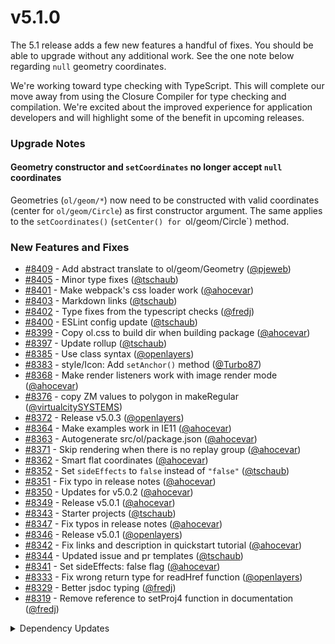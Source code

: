 # v5.1.0

The 5.1 release adds a few new features a handful of fixes.  You should be able to upgrade without any additional work.  See the one note below regarding `null` geometry coordinates.

We're working toward type checking with TypeScript.  This will complete our move away from using the Closure Compiler for type checking and compilation.  We're excited about the improved experience for application developers and will highlight some of the benefit in upcoming releases.

### Upgrade Notes

#### Geometry constructor and `setCoordinates` no longer accept `null` coordinates

Geometries (`ol/geom/*`) now need to be constructed with valid coordinates (center for `ol/geom/Circle`) as first constructor argument. The same applies to the `setCoordinates()` (`setCenter() for `ol/geom/Circle`) method.

### New Features and Fixes

 * [#8409](https://github.com/openlayers/openlayers/pull/8409) - Add abstract translate to ol/geom/Geometry ([@pjeweb](https://github.com/pjeweb))
 * [#8405](https://github.com/openlayers/openlayers/pull/8405) - Minor type fixes ([@tschaub](https://github.com/tschaub))
 * [#8401](https://github.com/openlayers/openlayers/pull/8401) - Make webpack's css loader work ([@ahocevar](https://github.com/ahocevar))
 * [#8403](https://github.com/openlayers/openlayers/pull/8403) - Markdown links ([@tschaub](https://github.com/tschaub))
 * [#8402](https://github.com/openlayers/openlayers/pull/8402) - Type fixes from the typescript checks ([@fredj](https://github.com/fredj))
 * [#8400](https://github.com/openlayers/openlayers/pull/8400) - ESLint config update ([@tschaub](https://github.com/tschaub))
 * [#8399](https://github.com/openlayers/openlayers/pull/8399) - Copy ol.css to build dir when building package ([@ahocevar](https://github.com/ahocevar))
 * [#8397](https://github.com/openlayers/openlayers/pull/8397) - Update rollup ([@tschaub](https://github.com/tschaub))
 * [#8385](https://github.com/openlayers/openlayers/pull/8385) - Use class syntax ([@openlayers](https://github.com/openlayers))
 * [#8383](https://github.com/openlayers/openlayers/pull/8383) - style/Icon: Add `setAnchor()` method ([@Turbo87](https://github.com/Turbo87))
 * [#8368](https://github.com/openlayers/openlayers/pull/8368) - Make render listeners work with image render mode ([@ahocevar](https://github.com/ahocevar))
 * [#8376](https://github.com/openlayers/openlayers/pull/8376) - copy ZM values to polygon in makeRegular ([@virtualcitySYSTEMS](https://github.com/virtualcitySYSTEMS))
 * [#8372](https://github.com/openlayers/openlayers/pull/8372) - Release v5.0.3 ([@openlayers](https://github.com/openlayers))
 * [#8364](https://github.com/openlayers/openlayers/pull/8364) - Make examples work in IE11 ([@ahocevar](https://github.com/ahocevar))
 * [#8363](https://github.com/openlayers/openlayers/pull/8363) - Autogenerate src/ol/package.json ([@ahocevar](https://github.com/ahocevar))
 * [#8371](https://github.com/openlayers/openlayers/pull/8371) - Skip rendering when there is no replay group ([@ahocevar](https://github.com/ahocevar))
 * [#8362](https://github.com/openlayers/openlayers/pull/8362) - Smart flat coordinates ([@ahocevar](https://github.com/ahocevar))
 * [#8352](https://github.com/openlayers/openlayers/pull/8352) - Set `sideEffects` to `false` instead of `"false"` ([@tschaub](https://github.com/tschaub))
 * [#8351](https://github.com/openlayers/openlayers/pull/8351) - Fix typo in release notes ([@ahocevar](https://github.com/ahocevar))
 * [#8350](https://github.com/openlayers/openlayers/pull/8350) - Updates for v5.0.2 ([@ahocevar](https://github.com/ahocevar))
 * [#8349](https://github.com/openlayers/openlayers/pull/8349) - Release v5.0.1 ([@ahocevar](https://github.com/ahocevar))
 * [#8343](https://github.com/openlayers/openlayers/pull/8343) - Starter projects ([@tschaub](https://github.com/tschaub))
 * [#8347](https://github.com/openlayers/openlayers/pull/8347) - Fix typos in release notes ([@ahocevar](https://github.com/ahocevar))
 * [#8346](https://github.com/openlayers/openlayers/pull/8346) - Release v5.0.1 ([@openlayers](https://github.com/openlayers))
 * [#8342](https://github.com/openlayers/openlayers/pull/8342) - Fix links and description in quickstart tutorial ([@ahocevar](https://github.com/ahocevar))
 * [#8344](https://github.com/openlayers/openlayers/pull/8344) - Updated issue and pr templates ([@tschaub](https://github.com/tschaub))
 * [#8341](https://github.com/openlayers/openlayers/pull/8341) - Set sideEffects: false flag ([@ahocevar](https://github.com/ahocevar))
 * [#8333](https://github.com/openlayers/openlayers/pull/8333) - Fix wrong return type for readHref function ([@openlayers](https://github.com/openlayers))
 * [#8329](https://github.com/openlayers/openlayers/pull/8329) - Better jsdoc typing ([@fredj](https://github.com/fredj))
 * [#8319](https://github.com/openlayers/openlayers/pull/8319) - Remove reference to setProj4 function in documentation ([@fredj](https://github.com/fredj))


<details>
 <summary>Dependency Updates</summary>

 * [#8410](https://github.com/openlayers/openlayers/pull/8410) - Update rollup to the latest version 🚀 ([@openlayers](https://github.com/openlayers))
 * [#8408](https://github.com/openlayers/openlayers/pull/8408) - Update rollup to the latest version 🚀 ([@openlayers](https://github.com/openlayers))
 * [#8386](https://github.com/openlayers/openlayers/pull/8386) - Update fs-extra to the latest version 🚀 ([@openlayers](https://github.com/openlayers))
 * [#8382](https://github.com/openlayers/openlayers/pull/8382) - Update webpack to the latest version 🚀 ([@openlayers](https://github.com/openlayers))
 * [#8373](https://github.com/openlayers/openlayers/pull/8373) - Update webpack to the latest version 🚀 ([@openlayers](https://github.com/openlayers))
 * [#8355](https://github.com/openlayers/openlayers/pull/8355) - Update recast to the latest version 🚀 ([@openlayers](https://github.com/openlayers))
 * [#8354](https://github.com/openlayers/openlayers/pull/8354) - Update webpack to the latest version 🚀 ([@openlayers](https://github.com/openlayers))
 * [#8348](https://github.com/openlayers/openlayers/pull/8348) - Update webpack to the latest version 🚀 ([@openlayers](https://github.com/openlayers))
 * [#8338](https://github.com/openlayers/openlayers/pull/8338) - Update recast to the latest version 🚀 ([@openlayers](https://github.com/openlayers))
 * [#8332](https://github.com/openlayers/openlayers/pull/8332) - Update webpack to the latest version 🚀 ([@openlayers](https://github.com/openlayers))
 * [#8326](https://github.com/openlayers/openlayers/pull/8326) - Update webpack to the latest version 🚀 ([@openlayers](https://github.com/openlayers))
 * [#8321](https://github.com/openlayers/openlayers/pull/8321) - Update rollup to the latest version 🚀 ([@openlayers](https://github.com/openlayers))
 * [#8318](https://github.com/openlayers/openlayers/pull/8318) - Update webpack to the latest version 🚀 ([@openlayers](https://github.com/openlayers))

</details>

